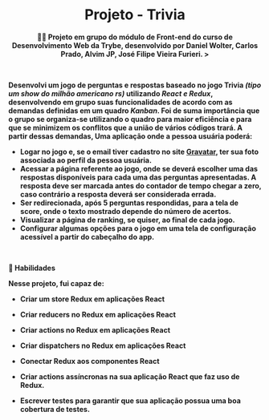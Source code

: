 <h1 align="center">Projeto - Trivia</h1>

<p align="center"><strong>👨‍💻 Projeto em grupo do módulo de Front-end do curso de Desenvolvimento Web da Trybe, desenvolvido por Daniel Wolter, Carlos Prado, Alvim JP, José Filipe Vieira Furieri. ></p><br />

Desenvolvi um jogo de perguntas e respostas baseado no jogo **Trivia** _(tipo um show do milhão americano rs)_ utilizando _React e Redux_, desenvolvendo em grupo suas funcionalidades de acordo com as demandas definidas em um quadro _Kanban_. Foi de suma importância que o grupo se organiza-se utilizando o quadro para maior eficiência e para que se minimizem os conflitos que a união de vários códigos trará. A partir dessas demandas, Uma aplicação onde a pessoa usuária poderá:

- Logar no jogo e, se o email tiver cadastro no site [Gravatar](https://pt.gravatar.com/), ter sua foto associada ao perfil da pessoa usuária.
- Acessar a página referente ao jogo, onde se deverá escolher uma das respostas disponíveis para cada uma das perguntas apresentadas. A resposta deve ser marcada antes do contador de tempo chegar a zero, caso contrário a resposta deverá ser considerada errada.
- Ser redirecionada, após 5 perguntas respondidas, para a tela de score, onde o texto mostrado depende do número de acertos.
- Visualizar a página de ranking, se quiser, ao final de cada jogo.
- Configurar algumas opções para o jogo em uma tela de configuração acessível a partir do cabeçalho do app.

<br />

<p><strong>📝 Habilidades</strong></p>

Nesse projeto, fui capaz de:

- Criar um store Redux em aplicações React

- Criar reducers no Redux em aplicações React

- Criar actions no Redux em aplicações React

- Criar dispatchers no Redux em aplicações React

- Conectar Redux aos componentes React

- Criar actions assíncronas na sua aplicação React que faz uso de Redux.

- Escrever testes para garantir que sua aplicação possua uma boa cobertura de testes.



